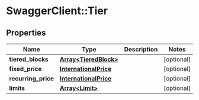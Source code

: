 # SwaggerClient::Tier

## Properties
Name | Type | Description | Notes
------------ | ------------- | ------------- | -------------
**tiered_blocks** | [**Array&lt;TieredBlock&gt;**](TieredBlock.md) |  | [optional] 
**fixed_price** | [**InternationalPrice**](InternationalPrice.md) |  | [optional] 
**recurring_price** | [**InternationalPrice**](InternationalPrice.md) |  | [optional] 
**limits** | [**Array&lt;Limit&gt;**](Limit.md) |  | [optional] 



